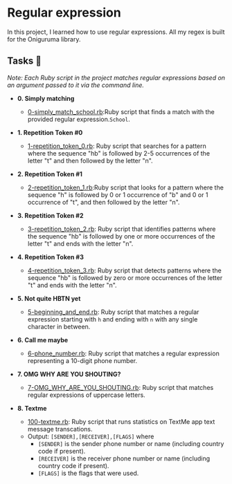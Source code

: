 # Regular expression

In this project, I learned how to use regular expressions. All my regex is built for the Oniguruma library.

## Tasks :page_with_curl:

_Note: Each Ruby script in the project matches regular expressions based on an argument passed to it via the command line._

* **0. Simply matching**
  * [0-simply_match_school.rb](./0-simply_match_school.rb):Ruby script that finds a match with the provided regular expression.`School`.

* **1. Repetition Token #0**
  * [1-repetition_token_0.rb](./1-repetition_token_0.rb): Ruby script that searches for a pattern where the sequence "hb" is followed by 2-5 occurrences of the letter "t" and then followed by the letter "n".

* **2. Repetition Token #1**
  * [2-repetition_token_1.rb](./2-repetition_token_1.rb):Ruby script that looks for a pattern where the sequence "h" is followed by 0 or 1 occurrence of "b" and 0 or 1 occurrence of "t", and then followed by the letter "n".

* **3. Repetition Token #2**
  * [3-repetition_token_2.rb](./3-repetition_token_2.rb): Ruby script that identifies patterns where the sequence "hb" is followed by one or more occurrences of the letter "t" and ends with the letter "n".

* **4. Repetition Token #3**
  * [4-repetition_token_3.rb](./4-repetition_token_3.rb): Ruby script that detects patterns where the sequence "hb" is followed by zero or more occurrences of the letter "t" and ends with the letter "n".

* **5. Not quite HBTN yet**
  * [5-beginning_and_end.rb](./5-beginning_and_end.rb): Ruby script that matches a regular expression starting with `h` and ending with `n` with any single character in between.

* **6. Call me maybe**
  * [6-phone_number.rb](./6-phone_number.rb): Ruby script that matches a regular expression representing a 10-digit phone number.

* **7. OMG WHY ARE YOU SHOUTING?**
  * [7-OMG_WHY_ARE_YOU_SHOUTING.rb](./7-OMG_WHY_ARE_YOU_SHOUTING.rb): Ruby script that matches regular expressions of uppercase letters.

* **8. Textme**
  * [100-textme.rb](./100-textme.rb): Ruby script that runs statistics on TextMe app text message transcations.
  * Output: `[SENDER],[RECEIVER],[FLAGS]` where
    * `[SENDER]` is the sender phone number or name (including country code if present).
    * `[RECEIVER]` is the receiver phone number or name (including country code if present).
    * `[FLAGS]` is the flags that were used.


